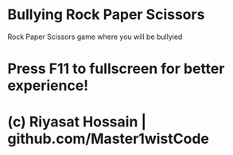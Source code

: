 # Bullying Rock Paper Scissors
 Rock Paper Scissors game where you will be bullyied

# Press F11 to fullscreen for better experience!

# (c) Riyasat Hossain | github.com/Master1wistCode
